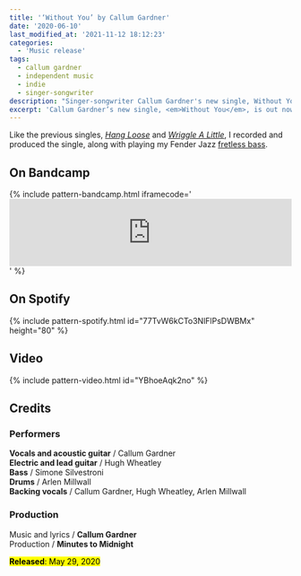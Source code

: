 ```yaml
---
title: '‘Without You’ by Callum Gardner'
date: '2020-06-10'
last_modified_at: '2021-11-12 18:12:23'
categories:
  - 'Music release'
tags:
  - callum gardner
  - independent music
  - indie
  - singer-songwriter
description: "Singer-songwriter Callum Gardner's new single, Without You, is out now. Bass and production by Minutes to Midnight."
excerpt: 'Callum Gardner’s new single, <em>Without You</em>, is out now. Full production and bass by Minutes to Midnight.'
---
```

Like the previous singles, [_Hang Loose_](/blog/callum-gardner-hang-loose/) and [_Wriggle A Little_](/blog/callum-gardner-wriggle-a-little/), I recorded and produced the single, along with playing my Fender Jazz [fretless bass](https://soundbetter.com/profiles/206552-minutes-to-midnight).

## On Bandcamp

{% include pattern-bandcamp.html iframecode='<iframe style="border: 0; width: 100%; height: 120px;" src="https://bandcamp.com/EmbeddedPlayer/track=3806119580/size=large/bgcol=ffffff/linkcol=333333/tracklist=false/artwork=small/transparent=true/" seamless><a href="https://callumgardner.bandcamp.com/track/without-you">Without You by Callum Gardner</a></iframe>' %}

## On Spotify

{% include pattern-spotify.html id="77TvW6kCTo3NlFlPsDWBMx" height="80" %}

## Video

{% include pattern-video.html id="YBhoeAqk2no" %}

## Credits

### Performers

**Vocals and acoustic guitar** / Callum Gardner  
**Electric and lead guitar** / Hugh Wheatley  
**Bass** / Simone Silvestroni  
**Drums** / Arlen Millwall  
**Backing vocals** / Callum Gardner, Hugh Wheatley, Arlen Millwall  

### Production

Music and lyrics / **Callum Gardner**  
Production / **Minutes to Midnight**  

<p class="detached"><mark class="m2m-highlight small"><strong>Released</strong>: May 29, 2020</mark></p>